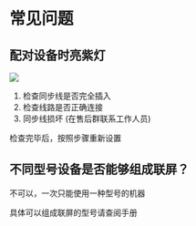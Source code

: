 # 常见问题

## 配对设备时亮紫灯

![](assets/images/shelf/plugin.png)

1. 检查同步线是否完全插入 
2. 检查线路是否正确连接
3. 同步线损坏 (在售后群联系工作人员)

检查完毕后，按照步骤重新设置

## 不同型号设备是否能够组成联屏？

不可以，一次只能使用一种型号的机器

具体可以组成联屏的型号请查阅手册